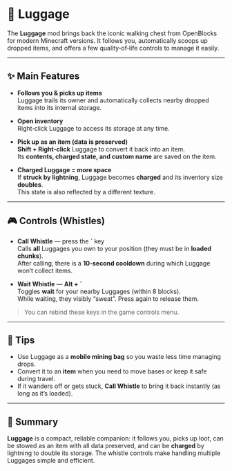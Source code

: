 # 🧳 Luggage

The **Luggage** mod brings back the iconic walking chest from OpenBlocks for modern Minecraft versions. It follows you, automatically scoops up dropped items, and offers a few quality‑of‑life controls to manage it easily.

---

## ✨ Main Features

- **Follows you & picks up items**  
  Luggage trails its owner and automatically collects nearby dropped items into its internal storage.

- **Open inventory**  
  Right‑click Luggage to access its storage at any time.

- **Pick up as an item (data is preserved)**  
  **Shift + Right‑click** Luggage to convert it back into an item.  
  Its **contents, charged state, and custom name** are saved on the item.

- **Charged Luggage = more space**  
  If **struck by lightning**, Luggage becomes **charged** and its inventory size **doubles**.  
  This state is also reflected by a different texture.

---

## 🎮 Controls (Whistles)

- **Call Whistle** — press the **\`** key  
  Calls **all** Luggages you own to your position (they must be in **loaded chunks**).  
  After calling, there is a **10‑second cooldown** during which Luggage won’t collect items.

- **Wait Whistle** — **Alt + \`**  
  Toggles **wait** for your nearby Luggages (within 8 blocks).  
  While waiting, they visibly “sweat”. Press again to release them.

> You can rebind these keys in the game controls menu.

---

## 🔧 Tips

- Use Luggage as a **mobile mining bag** so you waste less time managing drops.  
- Convert it to an **item** when you need to move bases or keep it safe during travel.  
- If it wanders off or gets stuck, **Call Whistle** to bring it back instantly (as long as it’s loaded).

---

## 📌 Summary

**Luggage** is a compact, reliable companion: it follows you, picks up loot, can be stowed as an item with all data preserved, and can be **charged** by lightning to double its storage. The whistle controls make handling multiple Luggages simple and efficient.
